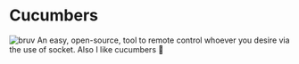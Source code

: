 # Cucumbers
![bruv](https://img.shields.io/static/v1?message=Cucumbers&color=brightgreen&label=&labelColor=success&link=https://www.github.com/lucadenhez/Cucumbers&logo=data:image/png;base64,iVBORw0KGgoAAAANSUhEUgAAADIAAAAyCAYAAAAeP4ixAAAABGdBTUEAALGPC%2FxhBQAAACBjSFJNAAB6JgAAgIQAAPoAAACA6AAAdTAAAOpgAAA6mAAAF3CculE8AAAABmJLR0QA%2FwD%2FAP%2BgvaeTAAAAB3RJTUUH5QgDEwAl%2FfwN0AAAF8ZJREFUaN692nm0Z0V1L%2FDvrqoz%2Febf%2Ff3uPHf37eH2SEMzNM3QTAIyySgrCkF0sYwYE8S8hxqXMcrTEBV8YtQYBwTBGJ9Lgwg0ERqaRpCm6YGeh3tv952n33ymGt4f5uEj%2BCLtk9Ra5%2B%2Bqz9p71z6nThH%2Bi8eVnzkTXk5QeIAbXQjJKwom7ZjGogk1SsfN6WIdszjXnvFOCWV0UbUU%2FkoIKkAhkD6GzYR30OR9P3ArVJ6ps4VXpFWm1yH6r1j8JZ9eR8aQEZwRHANeFUj0M55dFuuX12vT%2B1dtxvG0XbPme4Sr1xuNy7mHiywLGRlJSBVDaQUYigwwJEPzs3CK7lMiPk6G80xbQr2tkGu%2BdiYRZ4YYSAgwsg0GrnR0%2FMIwSoUWDJ5kmy33iCUh82%2BmhHwXOWohJ1iAhqEYnJQhA1JaIY40wlBDK2aMZhTXMV8dlTd6TeIJxIz%2F0SEXfHoNutcVCESmMRuyOFSU8YT5wbdH9PnLFlCiyi016nHrivKlTkHfqll8fqQD23YNCskUSEHHMjRSah7HEVSsEcUMKgZinxAH2shYK6mliKoIgnE6m9n49R8NcvHn16G1P0Hfu2GzsVozdNsPT2duytH1CWPCMLJlTfX6jXCNSajPQivObLkwkdfIpx0IQcooIpKMkSJICfi%2BRuQryMjAKCAIYtQbEUI%2FglaADEmGZQg7SGz%2ByT%2F9xbn%2F35CVH%2BqlQnMGv%2FpuyXRvIBo4M8fTnRbiWUdqrdt1RbQ5abrEbtKfA6JYONJykwqZpKUtBmOTw4VJQoAhVIBf11AhIQwkao0AcaDgByEaUYB6I0DQ0FB1AVUnNMqxyfIM5XnuQvGHApKn2Gha5dL4VNkcGy5R%2F3VGLF0B1bp4ueYwmhx2RiTiR%2Barcz2OMCadkUgnhEh7rubgJAxj3FiINRBLAhkPFCsYGUFGCvV6iErdhx8HMMagFsWozhoEZQOEEhQxmAgmJEnapfP%2BIIg9wOH1g8IwMMRAuR6P7b3HlnsTffb5d0%2Be29rjfiCZp8sLTcLp78kZpUNwUnDhUMIkyNIJhJCoKwllDKRSCKMAMtLwowiVmo9aI0Q99tGIYyifo1HSkCFBVjVkrGHDgTA2mLJAnLf8YZBuUFzXRjYsuur2AA9d0onWWyc%2F2NF69CNBzV5ydK9CLQiMYJZZuayLTjq5Gx3pJOIqgzQMDR7Dl0BDSUQRATFDGEfwgwjleh3V0Ec5DhGHBvVZg3hewkSAhEYYKhAISgEOs2BbNozB1AnXiOgiZNYKqlUMomekAWB33mb94Ox1fdecOdhr8omMITAzWZ3mrw4dxZGxCuanLZy5dik2nNmLsvRhYo5aFKEeBKiHIZTU0JHCZKmBmWoJKiCUZmKE8xooczDFYBSgjUbQCGFigwRLIGklkXJTyGVyF59wRJxOgfktMU75XIodPbumooO4%2B5KzFl1z01kXxpYpcGiLKaXQk25gdccgStEcth7cjYce3YrDw3O46oZVKPk1aAlIpSB1iLmqj%2FFSBTrkKE9J1CckdACYiEDGwMQA4wAUYGINUgxcMGPZgtLZ5K53nnf%2B0ycckeJlHrGUoqkDkYbG4FW3dm%2B7%2FeIrXUsXDCCIMwGpQ3BiIOJgRFBsHjsmX8H9%2F%2Fw8Cu3duPjyAUTVCBPlKiZKFdTqErKhMTsWoD4iYQICdxgYI8ADqMFBIUEHBlLGYJoj5SVVc77IO1taP2wIXz3hiPgViVPPy7C2FXO6PsWuPnflEjfNelRd1rjgGrHywYjDDwMEsY%2FYaLQ05XBG17lg1wP3PPAs9m9vAu%2BoY3ZWo1JTKI358KcVdEgAMwADDDRkjN%2BkVSiByIBpDkQEO2lp13F5Lp3dddmlG7%2B1sLcX%2FEQhbrugr3%2FrVDppQ8Ic2h3%2Ft7OXrRxIUM5oRawe1mAxjlA2cGhuCD40hit7USr5yCULWFDoB3NL2PTSfuRb8pgdCzB3JEQ4aaB9AhhACQ2tANIEEwImAGRDQWsNigUc24GX8Kgt34Hutu73jAxPHXjuV9v4CUeEp4GN9EsFgN9w%2F6KeJrcdNV2iQzOHkUm0oTY7ho5CAiLtg0uOnFVAKZrA7jGNFR3Lcc7S9Xj14BiO7KiiMS1hQgNyDeBpME5QAYPxARNxEAzw749lbGTSaTDBZcbLi%2BZi26dGpiefMkaKmfJ2yU64Rjq8101t2SbH4QnU4iopChGFFbDkPBphDQWRRBCUQK5CMdcESVXsOr4bad6Cs1YuQWVmHipiMJ4CS2tAMpiqAPcdCCXABYNRGkYbWJ6FfC6PTD4r015eNGVbZ1syXd9YvfB0tGS6dV%2FTaXTCkLzjwRhDxpios9BUiWUEqUJjWwQFgh0n4csAs6UalBMgJxagUZJozXZCK4YwUljSsQSdORdOJ8FKcqDsQMQWEDCYABAWg441iBPcjINsIod8uqCbEx1iUdfSoQXdiz4Uk56amB9mAz1rTS7fgt%2BbWqd9uAvN7Umamw6NLTgl84x%2BsOMmsWFwVaQUHY2lPtm1bGPqHKmEg9FSGVFcgpdwkYHAUO0ltKULMGESjXAOYRwj77ViYU8Wx16uwbOSYELBwMBIwHAFow2ExWFlbXjCM01oVZ0tPaI11%2FHNU1av%2B0vHSjSe37aZ%2BY2afu3ws%2FT9Lzxkfidkw52LAVfSA397LjaHT5tHvubTB9%2B%2Fnl86eLVuYFg%2F%2FPhz%2BsHjz2BiqvrMomJ4bcP4AASCRhWOW4PLXYwGZfjKRkcyBwsuZtRrSKWT0EoijmL0tRfgJcow0GCWBmkDxAQQgwkJIieMMLZu9jrQ7LQLz0t%2F%2Fvm9L9y1ZdfzYrBvufjHL%2F6DNBWDj9x9JwDgTX3kpA8vwforBU3XqiaocHbV6QvYLQMfVO8cvRalGGbXJ9B97QVL1y7p6Wg6cmx%2BYKB1wV0Zz8ZYfQoJLtCSTGImqmAmLiHNExCMo8nKIJFw4KIJDrIQ3GD%2F7Hb84IVd8IUN%2BADmLVjSBglC7MdaMId60v20rHv5rGL02Eyl8ue8vaWUr4acYFQcR5Sw0%2Bazf%2FHpN0OWvWchzr41SS4nMzetWX8b6MGtu1T9EIq3Xb3%2BylVdgzdk3Mz6TCKZ9GwPWgN%2BJFEJKghVhCPjo0hTBOFwCGYwVp%2BEiFNI2gmQ4sgnWuGwNAQH9kxtww9ffA0N6YLXBFztwUu6UHUYigS1ZzsbS7uXfeHSsy79imOc0mMvPc7iWBlttCEQhVFkPn%2FH515f%2B%2Bup1baiD0vPS9HsKIwf1dnPv3JIO5cg9ZGLVtx5yhVrPrSkuLyYtFIwaABMm3rU0NLEVEilWGemF%2BNzdcx7Dbx08DVQACRzEm3NncjkDaAkpubrSNlF2BagtUIjiBAbBeZbcIQNwYRhypKO9qzO9s4XBjoXv19pvee7P%2FsOmyqVeGdbtzEwxihN9%2F%2F3%2B8x%2FzKTXIb0nFVHay41YPMc2vXpUFy5s6%2FzTi1p%2FetXqDSf3emuMH4V6pHzclPQwJ%2B6TYB53bYZDIwKbXtmGWEgUcikkiwwzjTmUIoVjQzWQYliQa8Pi9sVgWsFoINYR5mtVyEjAsQVIkRbKgRUkLNtOvPjtTz1wDoD4zi%2FdI)
An easy, open-source, tool to remote control whoever you desire via the use of socket. Also I like cucumbers 🥒

